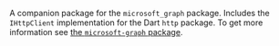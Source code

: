 A companion package for the `microsoft_graph` package. 
Includes the `IHttpClient` implementation for the Dart `http` package.
To get more information see [the `microsoft-graph` package](https://pub.dartlang.org/packages/microsoft_graph).